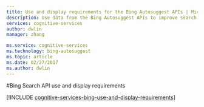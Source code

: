 ```yaml
---
title: Use and display requirements for the Bing Autosuggest APIs | Microsoft Docs
description: Use data from the Bing Autosuggest APIs to improve search results from automated processes.
services: cognitive-services
author: dwlin
manager: zhang

ms.service: cognitive-services
ms.technology: bing-autosuggest
ms.topic: article
ms.date: 02/27/2017
ms.author: dwlin
---
```


#Bing Search API use and display requirements

[!INCLUDE [cognitive-services-bing-use-and-display-requirements](../../../includes/cognitive-services-bing-use-and-display-requirements.md)]